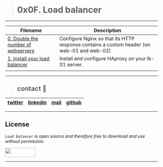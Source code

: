> # 0x0F. Load balancer
---
| **Filename** | **Description** |
|---|---|
| [0. Double the number of webservers](./0-custom_http_response-header) | Configure Nginx so that its HTTP response contains a custom header (on web-01 and web-02)  |
| [1. Install your load balancer](./1-install_load_balancer) | Install and configure HAproxy on your lb-01 server.  |
|   |   |
---
> ## contact 💬

| [twitter](https://twitter.com/RICARDO1470) | [linkedin](https://www.linkedin.com/in/ricardo-alfonso-camayo/) | [mail](1466@holbertonschool.com) | [github](https://github.com/ricardo1470/README/blob/master/README.md) |
|---|---|---|---|

---

## License
*`Load balancer` is open source and therefore free to download and use without permission.*

<a href="url"><img src="https://www.holbertonschool.com/holberton-logo.png" align="middle" width="100" height="30"></a>

---


